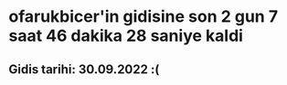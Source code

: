 # ofarukbicer'in gidisine son 2 gun 7 saat 46 dakika 28 saniye kaldi

## Gidis tarihi: 30.09.2022 :(